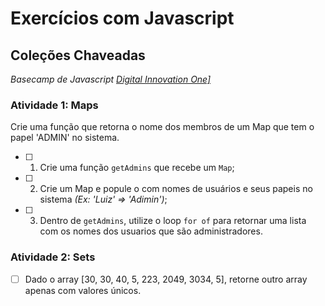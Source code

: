 # Exercícios com Javascript

## Coleções Chaveadas
*Basecamp de Javascript <a href="https://dio.me/sign-up?ref=DD8ANWA8RE" target="_blank">Digital Innovation One]</a>*

### Atividade 1: Maps

Crie uma função que retorna o nome dos membros de um Map que tem o papel 'ADMIN' no sistema.

- [ ] 1. Crie uma função ```getAdmins``` que recebe um ```Map```;
- [ ] 2. Crie um Map e popule o com nomes de usuários e seus papeis no sistema _(Ex: 'Luiz' => 'Adimin')_;
- [ ] 3. Dentro de ```getAdmins```, utilize o loop ```for of``` para retornar uma lista com os nomes dos usuarios que são administradores. 

### Atividade 2: Sets

- [ ] Dado o array [30, 30, 40, 5, 223, 2049, 3034, 5], retorne outro array apenas com valores únicos.
